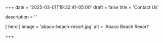 +++
date = '2025-03-01T19:32:41-05:00'
draft = false
title = 'Contact Us'

description = ''

[ hero ]
  image = 'abaco-beach-resort.jpg'
  alt = 'Abaco Beach Resort'

+++
